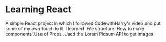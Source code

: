 # Learning React 

A simple React project in which I followed CodewithHarry's video and put some of my own touch to it.
I learned
.File structure
.How to make components
.Use of Props
.Used the Lorem Picsum API to get images
